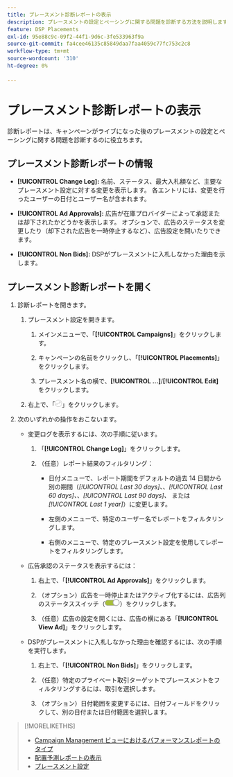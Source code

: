 ```yaml
---
title: プレースメント診断レポートの表示
description: プレースメントの設定とペーシングに関する問題を診断する方法を説明します。
feature: DSP Placements
exl-id: 95e88c9c-09f2-44f1-9d6c-3fe533963f9a
source-git-commit: fa4cee46135c85849daa7faa4059c77fc753c2c8
workflow-type: tm+mt
source-wordcount: '310'
ht-degree: 0%

---
```


# プレースメント診断レポートの表示

<!-- Does this really belong in the Campaign Management > Reports section or in the Placements section? -->

診断レポートは、キャンペーンがライブになった後のプレースメントの設定とペーシングに関する問題を診断するのに役立ちます。

## プレースメント診断レポートの情報

* **[!UICONTROL Change Log]:** 名前、ステータス、最大入札額など、主要なプレースメント設定に対する変更を表示します。 各エントリには、変更を行ったユーザーの日付とユーザー名が含まれます。

* **[!UICONTROL Ad Approvals]:** 広告が在庫プロバイダーによって承認または却下されたかどうかを表示します。 オプションで、広告のステータスを変更したり（却下された広告を一時停止するなど）、広告設定を開いたりできます。

* **[!UICONTROL Non Bids]:** DSPがプレースメントに入札しなかった理由を示します。

## プレースメント診断レポートを開く

1. 診断レポートを開きます。

   1. プレースメント設定を開きます。

      1. メインメニューで、「**[!UICONTROL Campaigns]**」をクリックします。

      1. キャンペーンの名前をクリックし、「**[!UICONTROL Placements]**」をクリックします。

      1. プレースメント名の横で、**[!UICONTROL ...]**/**[!UICONTROL Edit]** をクリックします。

   1. 右上で、「![ プレースメント診断 ](/help/dsp/assets/placement-diagnostics.png)」をクリックします。

1. 次のいずれかの操作をおこないます。

   * 変更ログを表示するには、次の手順に従います。

      1. 「**[!UICONTROL Change Log]**」をクリックします。

      1. （任意）レポート結果のフィルタリング：

         * 日付メニューで、レポート期間をデフォルトの過去 14 日間から別の期間（*[!UICONTROL Last 30 days]、*、*[!UICONTROL Last 60 days]、*、*[!UICONTROL Last 90 days]、* または *[!UICONTROL Last 1 year]*）に変更します。

         * 左側のメニューで、特定のユーザー名でレポートをフィルタリングします。

         * 右側のメニューで、特定のプレースメント設定を使用してレポートをフィルタリングします。

   * 広告承認のステータスを表示するには：

      1. 右上で、「**[!UICONTROL Ad Approvals]**」をクリックします。

      1. （オプション）広告を一時停止またはアクティブ化するには、広告列のステータススイッチ（![ ステータススイッチ ](/help/dsp/assets/status-switch.png)）をクリックします。

      1. （任意）広告の設定を開くには、広告の横にある「**[!UICONTROL View Ad]**」をクリックします。

   * DSPがプレースメントに入札しなかった理由を確認するには、次の手順を実行します。

      1. 右上で、「**[!UICONTROL Non Bids]**」をクリックします。

      1. （任意）特定のプライベート取引ターゲットでプレースメントをフィルタリングするには、取引を選択します。<!-- Admin users only: Optionally filter the deal by one or more regions ([!UICONTROL US-EAST], [!UICONTROL US-WEST]) [!UICONTROL EU-WEST], [!UICONTROL HKG]) by selecting the regions. -->

      1. （オプション）日付範囲を変更するには、日付フィールドをクリックして、別の日付または日付範囲を選択します。

<!-- Later, add link to >* Definitions for NBRs (Reading No Bid Reports (NBRs)) -->

>[!MORELIKETHIS]
>
>* [Campaign Management ビューにおけるパフォーマンスレポートのタイプ ](campaign-reports-about.md)
>* [ 配置予測レポートの表示 ](/help/dsp/campaign-management/reports/placement-forecast.md)
>* [ プレースメント設定 ](/help/dsp/campaign-management/placements/placement-settings.md)
